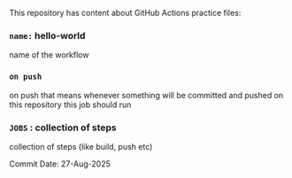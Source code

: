This repository has content about GitHub Actions practice files:





### `name:` hello-world

name of the workflow

### `on push`

on push that means whenever something will be committed and pushed on this repository this job should run

### `JOBS` : collection of steps

collection of steps (like build, push etc)




Commit Date: 27-Aug-2025
